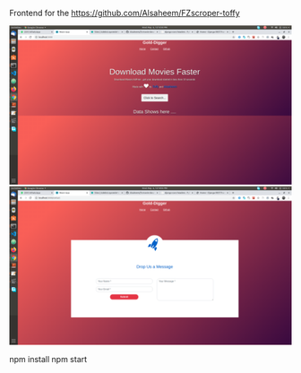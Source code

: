 Frontend for the  https://github.com/Alsaheem/FZscroper-toffy


![Screenshot](1.png)
![Screenshot](2.png)


npm install
npm start

